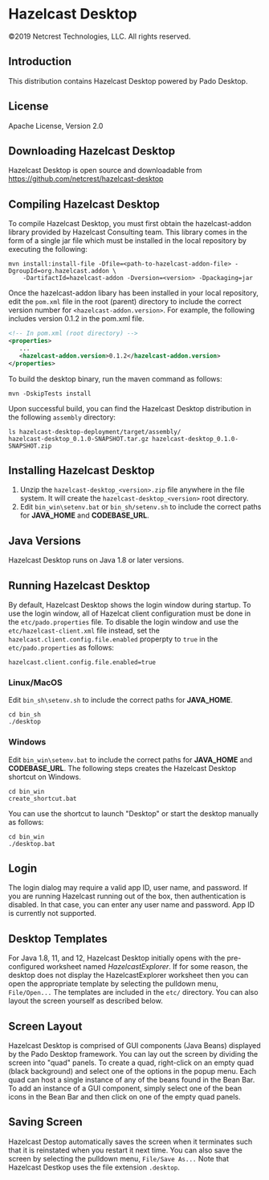 # Hazelcast Desktop

©2019 Netcrest Technologies, LLC. All rights reserved.

## Introduction

This distribution contains Hazelcast Desktop powered by Pado Desktop.

## License
Apache License, Version 2.0


## Downloading Hazelcast Desktop

Hazelcast Desktop is open source and downloadable from https://github.com/netcrest/hazelcast-desktop


## Compiling Hazelcast Desktop

To compile Hazelcast Desktop, you must first obtain the hazelcast-addon library provided by Hazelcast Consulting team. This library comes in the form of a single jar file which must be installed in the local repository by executing the following:

```
mvn install:install-file -Dfile=<path-to-hazelcast-addon-file> -DgroupId=org.hazelcast.addon \
    -DartifactId=hazelcast-addon -Dversion=<version> -Dpackaging=jar
```

Once the hazelcast-addon libary has been installed in your local repository, edit the `pom.xml` file in the root (parent) directory to include the correct version number for `<hazelcast-addon.version>`. For example, the following includes version 0.1.2 in the pom.xml file.

```xml
<!-- In pom.xml (root directory) -->
<properties>
   ...
   <hazelcast-addon.version>0.1.2</hazelcast-addon.version>
</properties>
```

To build the desktop binary, run the maven command as follows:

```
mvn -DskipTests install
```

Upon successful build, you can find the Hazelcast Desktop distribution in the following `assembly` directory:

```
ls hazelcast-desktop-deployment/target/assembly/
hazelcast-desktop_0.1.0-SNAPSHOT.tar.gz	hazelcast-desktop_0.1.0-SNAPSHOT.zip
```

## Installing Hazelcast Desktop

1. Unzip the `hazelcast-desktop_<version>.zip` file anywhere in the file system. It will create the `hazelcast-desktop_<version>` root directory.
2. Edit `bin_win\setenv.bat` or `bin_sh/setenv.sh` to include the correct paths for **JAVA_HOME** and **CODEBASE_URL**.

## Java Versions

Hazelcast Desktop runs on Java 1.8 or later versions.


## Running Hazelcast Desktop

By default, Hazelcast Desktop shows the login window during startup. To use the login window, all of Hazelcat client configuration must be done in the `etc/pado.properties` file. To disable the login window and use the `etc/hazelcast-client.xml` file instead, set the `hazelcast.client.config.file.enabled` properpty to `true` in the `etc/pado.properties` as follows:

```
hazelcast.client.config.file.enabled=true
```

### Linux/MacOS
Edit ```bin_sh\setenv.sh``` to include the correct paths for **JAVA_HOME**. 

```
cd bin_sh
./desktop
```

### Windows
Edit `bin_win\setenv.bat` to include the correct paths for **JAVA_HOME** and **CODEBASE_URL**.
The following steps creates the Hazelcast Desktop shortcut on Windows.

```
cd bin_win
create_shortcut.bat
```

You can use the shortcut to launch "Desktop" or start the desktop manually as follows:

```
cd bin_win
./desktop.bat
```

## Login

The login dialog may require a valid app ID, user name, and password. If you are running Hazelcast running out of the box, then authentication is disabled. In that case, you can enter any user name and password. App ID is currently not supported.


## Desktop Templates

For Java 1.8, 11, and 12, Hazelcast Desktop initially opens with the pre-configured worksheet named *HazelcastExplorer*. If for some reason, the desktop does not display the HazelcastExplorer worksheet then you can open the appropriate template by selecting the pulldown menu, `File/Open...` The templates are included in the `etc/` directory. You can also layout the screen yourself as described below.

## Screen Layout

Hazelcast Desktop is comprised of GUI components (Java Beans) displayed by the Pado Desktop framework. You can lay out the screen by dividing the screen into "quad" panels. To create a quad, right-click on an empty quad (black background) and select one of the options in the popup menu. Each quad can host a single instance of any of the beans found in the Bean Bar. To add an instance of a GUI component, simply select one of the bean icons in the Bean Bar and then click on one of the empty quad panels.

## Saving Screen

Hazelcast Destop automatically saves the screen when it terminates such that it is reinstated when you restart it next time. You can also save the screen by selecting the pulldown menu, `File/Save As...` Note that Hazelcast Destkop uses the file extension `.desktop`.
